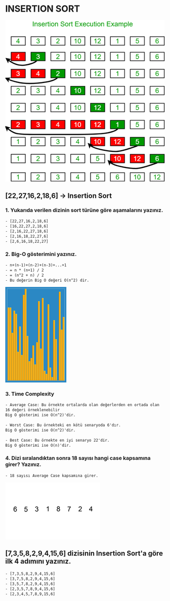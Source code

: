 # INSERTION SORT
![image](img/insertionsort.png)
## [22,27,16,2,18,6] -> Insertion Sort

### 1. Yukarıda verilen dizinin sort türüne göre aşamalarını yazınız.
```
- [22,27,16,2,18,6]
- [16,22,27,2,18,6]
- [2,16,22,27,18,6]
- [2,16,18,22,27,6]
- [2,6,16,18,22,27]
```

### 2. Big-O gösterimini yazınız.
```
- n+(n-1)+(n-2)+(n-3)+...+1
- = n * (n+1) / 2
- = (n^2 + n) / 2
- Bu değerin Big O değeri O(n^2) dir.
```

![image](img/Insertion_sort.gif)

### 3. Time Complexity
```
- Average Case: Bu örnekte ortalarda olan değerlerden en ortada olan 16 değeri örneklenebilir
Big O gösterimi ise O(n^2)'dir. 

- Worst Case: Bu örnekteki en kötü senaryoda 6'dır.
Big O gösterimi ise O(n^2)'dir.

- Best Case: Bu örnekte en iyi senaryo 22'dir.
Big O gösterimi ise O(n)'dir.
```
### 4. Dizi sıralandıktan sonra 18 sayısı hangi case kapsamına girer? Yazınız.
```
- 18 sayısı Average Case kapsamına girer.
```

![image](img/Insertion-sort-example-300px.gif)

## [7,3,5,8,2,9,4,15,6] dizisinin Insertion Sort'a göre ilk 4 adımını yazınız.
```
- [7,3,5,8,2,9,4,15,6]
- [3,7,5,8,2,9,4,15,6]
- [3,5,7,8,2,9,4,15,6]
- [2,3,5,7,8,9,4,15,6]
- [2,3,4,5,7,8,9,15,6]
```

